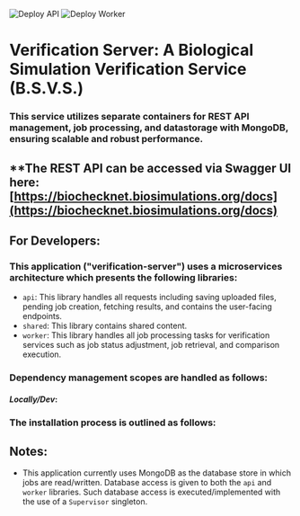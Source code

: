 ![Deploy API](https://github.com/biosimulators/bio-check/actions/workflows/deploy-api.yml/badge.svg)
![Deploy Worker](https://github.com/biosimulators/bio-check/actions/workflows/deploy-worker.yml/badge.svg)

# **Verification Server: A Biological Simulation Verification Service (B.S.V.S.)**

### __This service utilizes separate containers for REST API management, job processing, and datastorage with MongoDB, ensuring scalable and robust performance.__

## **The REST API can be accessed via Swagger UI here: [https://biochecknet.biosimulations.org/docs](https://biochecknet.biosimulations.org/docs)

## **For Developers:**

### This application ("verification-server") uses a microservices architecture which presents the following libraries:

- `api`: This library handles all requests including saving uploaded files, pending job creation, fetching results, and contains the user-facing endpoints.
- `shared`: This library contains shared content.
- `worker`: This library handles all job processing tasks for verification services such as job status adjustment, job retrieval, and comparison execution.


### Dependency management scopes are handled as follows:

#### _*Locally/Dev*_:

### The installation process is outlined as follows:

## Notes:
- This application currently uses MongoDB as the database store in which jobs are read/written. Database access is given to both the `api` and `worker` libraries. Such database access is 
executed/implemented with the use of a `Supervisor` singleton.

